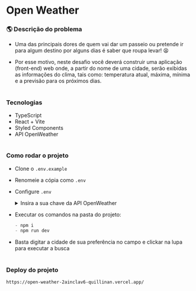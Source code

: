 # Open Weather

### 🌎 Descrição do problema

- Uma das principais dores de quem vai dar um passeio ou pretende ir para algum destino por alguns dias é saber que roupa levar! 😫

- Por esse motivo, neste desafio você deverá construir uma aplicação (front-end) web onde, a partir do nome de uma cidade, serão exibidas as informações do clima, tais como: temperatura atual, máxima, mínima e a previsão para os próximos dias.

#

### Tecnologias

- TypeScript
- React + Vite
- Styled Components
- API OpenWeather

#

### Como rodar o projeto

- Clone o `.env.example`
- Renomeie a cópia como `.env`
- Configure `.env`
  <details>
    <summary> Insira a sua chave da API OpenWeather </summary>
    
    - Seguindo os padrões do documento original, preencha de acordo com o exemplo abaixo:
    
      ```js
      VITE_API_KEY=suaChave
      ```
  </details>
- Executar os comandos na pasta do projeto:

  ```js
  - npm i
  - npm run dev
  ```

- Basta digitar a cidade de sua preferência no campo e clickar na lupa para executar a busca

#

### Deploy do projeto

`https://open-weather-2ainclav6-quillinan.vercel.app/`
